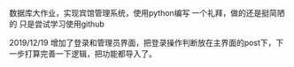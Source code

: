 数据库大作业，实现宾馆管理系统，使用python编写
一个礼拜，做的还是挺简陋的
只是尝试学习使用github

2019/12/19
增加了登录和管理员界面，把登录操作判断放在主界面的post下，下一步打算完善一下逻辑，把功能都导入了。